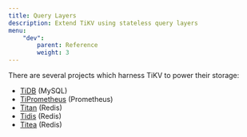 ```yaml
---
title: Query Layers
description: Extend TiKV using stateless query layers
menu:
    "dev":
        parent: Reference
        weight: 3
---
```


There are several projects which harness TiKV to power their storage:

* [TiDB](https://github.com/pingcap/tidb) (MySQL)
* [TiPrometheus](https://github.com/bragfoo/TiPrometheus) (Prometheus)
* [Titan](https://github.com/distributedio/titan) (Redis)
* [Tidis](https://github.com/yongman/tidis) (Redis)
* [Titea](https://github.com/gengmei-tech/titea) (Redis)